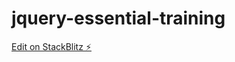 # jquery-essential-training

[Edit on StackBlitz ⚡️](https://stackblitz.com/edit/web-platform-r3qrhy)
